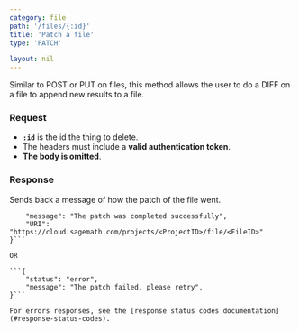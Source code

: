 ```yaml
---
category: file
path: '/files/{:id}'
title: 'Patch a file'
type: 'PATCH'

layout: nil
---
```


Similar to POST or PUT on files, this method allows the user to do a DIFF on a file to append new results to a file. 

### Request

* **`:id`** is the id the thing to delete.
* The headers must include a **valid authentication token**.
* **The body is omitted**.

### Response

Sends back a message of how the patch of the file went.

```{
    "message": "The patch was completed successfully",
	"URI": "https://cloud.sagemath.com/projects/<ProjectID>/file/<FileID>"
}```

OR

```{
	"status": "error",
    "message": "The patch failed, please retry",
}```

For errors responses, see the [response status codes documentation](#response-status-codes).